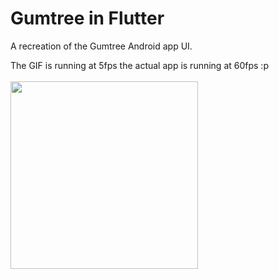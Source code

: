 # Gumtree in Flutter

A recreation of the Gumtree Android app UI.

The GIF is running at 5fps the actual app is running at 60fps :p
<br />
<br />
<img src="app_in_action.gif" width="300">
